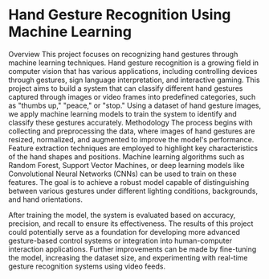 # Hand Gesture Recognition Using Machine Learning
Overview
This project focuses on recognizing hand gestures through machine learning techniques. Hand gesture recognition is a growing field in computer vision that has various applications, including controlling devices through gestures, sign language interpretation, and interactive gaming. This project aims to build a system that can classify different hand gestures captured through images or video frames into predefined categories, such as "thumbs up," "peace," or "stop." Using a dataset of hand gesture images, we apply machine learning models to train the system to identify and classify these gestures accurately.
Methodology
The process begins with collecting and preprocessing the data, where images of hand gestures are resized, normalized, and augmented to improve the model's performance. Feature extraction techniques are employed to highlight key characteristics of the hand shapes and positions. Machine learning algorithms such as Random Forest, Support Vector Machines, or deep learning models like Convolutional Neural Networks (CNNs) can be used to train on these features. The goal is to achieve a robust model capable of distinguishing between various gestures under different lighting conditions, backgrounds, and hand orientations.

After training the model, the system is evaluated based on accuracy, precision, and recall to ensure its effectiveness. The results of this project could potentially serve as a foundation for developing more advanced gesture-based control systems or integration into human-computer interaction applications. Further improvements can be made by fine-tuning the model, increasing the dataset size, and experimenting with real-time gesture recognition systems using video feeds.

